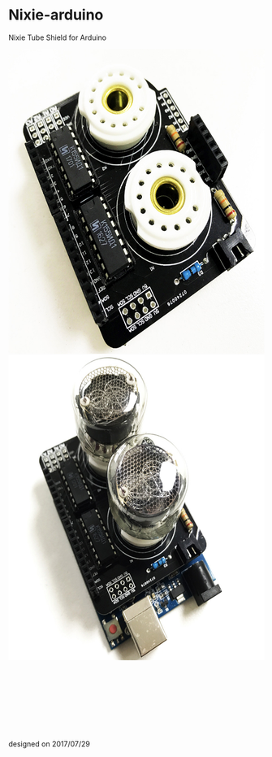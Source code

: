 # Nixie-arduino
Nixie Tube Shield for Arduino

<img width="600" height="600" src="https://github.com/do335/Nixie-arduino/blob/master/images/IMG_9085_small.jpg?raw=true"/>
<img width="600" height="600" src="https://github.com/do335/Nixie-arduino/blob/master/images/IMG_9086_small.jpg?raw=true"/>
<src="https://github.com/do335/Nixie-arduino/blob/master/images/IMG_9089_small.jpg?raw=true"/>

<br>
<br>
<br>
<br>
<br>
<br>
<br>
<br>
<br>
<br>designed on 2017/07/29
